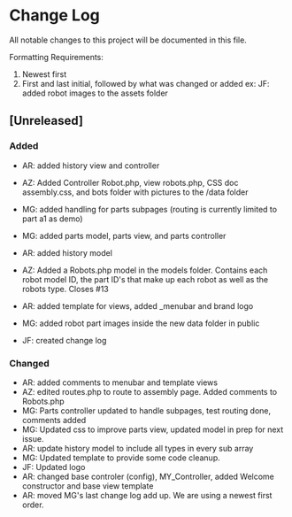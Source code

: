 # Change Log
All notable changes to this project will be documented in this file.

Formatting Requirements:
1) Newest first
2) First and last initial, followed by what was changed or added
ex: JF: added robot images to the assets folder

## [Unreleased]
### Added
- AR: added history view and controller

- AZ: Added Controller Robot.php, view robots.php, CSS doc assembly.css, and bots folder with pictures to the /data folder
- MG: added handling for parts subpages (routing is currently limited to part a1 as demo)
- MG: added parts model, parts view, and parts controller
- AR: added history model
- AZ: Added a Robots.php model in the models folder. Contains each robot model ID, the part ID's that make up each robot as well as the robots type. Closes #13
- AR: added template for views, added _menubar and brand logo
- MG: added robot part images inside the new data folder in public
- JF: created change log


### Changed
- AR: added comments to menubar and template views
- AZ: edited routes.php to route to assembly page. Added comments to Robots.php
- MG: Parts controller updated to handle subpages, test routing done, comments added
- MG: Updated css to improve parts view, updated model in prep for next issue.
- AR: update history model to include all types in every sub array
- MG: Updated template to provide some code cleanup.
- JF: Updated logo
- AR: changed base controler (config), MY_Controller, added Welcome constructor and base view template
- AR: moved MG's last change log add up. We are using a newest first order.

